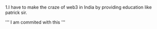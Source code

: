 1.I have to make the craze of web3 in India by providing education like patrick sir.

''' I am commited with this '''
